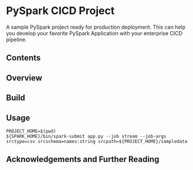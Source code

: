 
# PySpark CICD Project

A sample PySpark project ready for production deployment. This can help you develop your favorite PySpark Application with your enterprise CICD pipeline.

## Contents


## Overview


## Build


## Usage 

```
PROJECT_HOME=$(pwd)
${SPARK_HOME}/bin/spark-submit app.py --job stream --job-args srctype=csv srcschema=names:string srcpath=${PROJECT_HOME}/sampledata
```

## Acknowledgements and Further Reading
